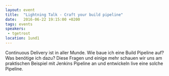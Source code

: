 ```yaml
---
layout: event
title:  "Lightning Talk - Craft your build pipeline"
date:   2016-06-22 19:15:00 +0200
tags: events
speakers: 
 - tgetrost
location: 1und1
---
```


Continuous Delivery ist in aller Munde. Wie baue ich eine Build Pipeline auf? Was benötige ich dazu? Diese Fragen und einige mehr schauen wir uns am praktischen Beispiel mit Jenkins Pipeline an und entwickeln live eine solche Pipeline.
